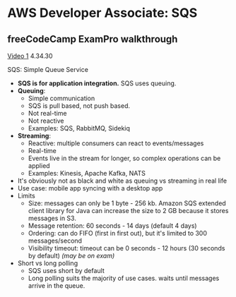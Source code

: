 # AWS Developer Associate: SQS

## freeCodeCamp ExamPro walkthrough

[Video 1](https://youtu.be/RrKRN9zRBWs) 4.34.30

SQS: Simple Queue Service

- **SQS is for application integration.** SQS uses queuing.
- **Queuing**:
  - Simple communication
  - SQS is pull based, not push based.
  - Not real-time
  - Not reactive
  - Examples: SQS, RabbitMQ, Sidekiq
- **Streaming**:
  - Reactive: multiple consumers can react to events/messages
  - Real-time
  - Events live in the stream for longer, so complex operations can be applied
  - Examples: Kinesis, Apache Kafka, NATS
- It's obviously not as black and white as queuing vs streaming in real life
- Use case: mobile app syncing with a desktop app
- Limits
  - Size: messages can only be 1 byte - 256 kb. Amazon SQS extended client library for Java can increase the size to 2 GB because it stores messages in S3.
  - Message retention: 60 seconds - 14 days (default 4 days)
  - Ordering: can do FIFO (first in first out), but it's limited to 300 messages/second
  - Visibility timeout: timeout can be 0 seconds - 12 hours (30 seconds by default) _(may be on exam)_
- Short vs long polling
  - SQS uses short by default
  - Long polling suits the majority of use cases. waits until messages arrive in the queue.

